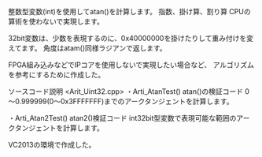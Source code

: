 整数型変数(int)を使用してatan()を計算します。
指数、掛け算、割り算 CPUの算術を使わないで実現します。

32bit変数は、少数を表現するのに、0x40000000を掛けたりして重み付けを変えてます。
角度はatam()同様ラジアンで返します。

FPGA組み込みなどでIPコアを使用しないで実現したい場合など、
アルゴリズムを参考にするために作成した。

ソースコード説明
<Arit_Uint32.cpp>
・Arti_AtanTest()
 atan()の検証コード
 0～0.999999(0～0x3FFFFFFF)までのアークタンジェントを計算します。

・Arti_Atan2Test()
  atan2()検証コード
  int32bit型変数で表現可能な範囲のアークタンジェントを計算します。


VC2013の環境で作成した。
